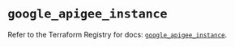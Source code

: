 # `google_apigee_instance`

Refer to the Terraform Registry for docs: [`google_apigee_instance`](https://registry.terraform.io/providers/hashicorp/google/6.16.0/docs/resources/apigee_instance).
